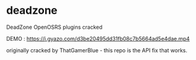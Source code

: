# deadzone
DeadZone OpenOSRS plugins cracked

DEMO : https://i.gyazo.com/d3be20495dd31fb08c7b5664ad5e4dae.mp4

originally cracked by ThatGamerBlue - this repo is the API fix that works.
